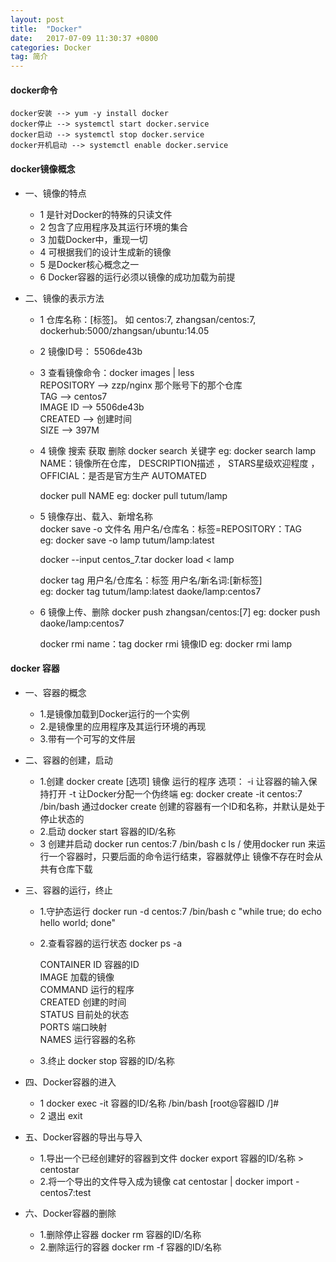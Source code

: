 ```yaml
---
layout: post
title:  "Docker"
date:   2017-07-09 11:30:37 +0800
categories: Docker
tag: 简介
---
```

#### docker命令

    docker安装 --> yum -y install docker
    docker停止 --> systemctl start docker.service
    docker启动 --> systemctl stop docker.service
    docker开机启动 --> systemctl enable docker.service
    
#### docker镜像概念

- 一、镜像的特点
    - 1 是针对Docker的特殊的只读文件
    - 2 包含了应用程序及其运行环境的集合
    - 3 加载Docker中，重现一切
    - 4 可根据我们的设计生成新的镜像
    - 5 是Docker核心概念之一
    - 6 Docker容器的运行必须以镜像的成功加载为前提
 
- 二、镜像的表示方法
    - 1 仓库名称：[标签]。 如 centos:7, zhangsan/centos:7, dockerhub:5000/zhangsan/ubuntu:14.05
    - 2 镜像ID号： 5506de43b
    - 3 查看镜像命令：docker images | less  
        REPOSITORY   -->  zzp/nginx   那个账号下的那个仓库  
        TAG --> centos7  
        IMAGE ID  --> 5506de43b  
        CREATED --> 创建时间  
        SIZE  --> 397M
    - 4 镜像 搜索 获取 删除
        docker search 关键字
        eg: docker search lamp
        NAME：镜像所在仓库， DESCRIPTION描述 ， STARS星级欢迎程度 ， OFFICIAL：是否是官方生产 AUTOMATED
    
        docker pull  NAME
        eg: docker pull tutum/lamp
    - 5 镜像存出、载入、新增名称  
        docker save -o 文件名 用户名/仓库名：标签=REPOSITORY：TAG  
        eg: docker save -o lamp tutum/lamp:latest  

        docker --input centos_7.tar
        docker load < lamp
    
        docker tag 用户名/仓库名：标签 用户名/新名词:[新标签]   
        eg: docker tag tutum/lamp:latest daoke/lamp:centos7
    - 6 镜像上传、删除
        docker push zhangsan/centos:[7]
        eg: docker push daoke/lamp:centos7
    
        docker rmi name：tag
        docker rmi 镜像ID
        eg: docker rmi lamp
        
#### docker 容器

- 一、容器的概念
  - 1.是镜像加载到Docker运行的一个实例
  - 2.是镜像里的应用程序及其运行环境的再现
  - 3.带有一个可写的文件层
- 二、容器的创建，启动
    - 1.创建
        docker create [选项] 镜像 运行的程序
        选项：
            -i 让容器的输入保持打开
            -t 让Docker分配一个伪终端
        eg: docker create -it centos:7 /bin/bash 
        通过docker create 创建的容器有一个ID和名称，并默认是处于停止状态的
    - 2.启动
        docker start 容器的ID/名称
    - 3 创建并启动
        docker run centos:7 /bin/bash c ls /
        使用docker run 来运行一个容器时，只要后面的命令运行结束，容器就停止
        镜像不存在时会从共有仓库下载
- 三、容器的运行，终止
    
    - 1.守护态运行
        docker run -d centos:7 /bin/bash c "while true; do echo hello world; done"
    - 2.查看容器的运行状态
        docker ps -a  
        
        CONTAINER ID  容器的ID      
        IMAGE  加载的镜像             
        COMMAND  运行的程序           
        CREATED   创建的时间          
        STATUS   目前处的状态           
        PORTS   端口映射            
        NAMES   运行容器的名称
    - 3.终止
        docker stop 容器的ID/名称
- 四、Docker容器的进入 
    - 1 docker exec -it 容器的ID/名称 /bin/bash
        [root@容器ID /]#
    - 2 退出 exit
- 五、Docker容器的导出与导入
    - 1.导出一个已经创建好的容器到文件
        docker export 容器的ID/名称 > centostar
    - 2.将一个导出的文件导入成为镜像 
        cat centostar | docker import - centos7:test
- 六、Docker容器的删除
    - 1.删除停止容器
        docker rm 容器的ID/名称
    - 2.删除运行的容器
        docker rm -f 容器的ID/名称

